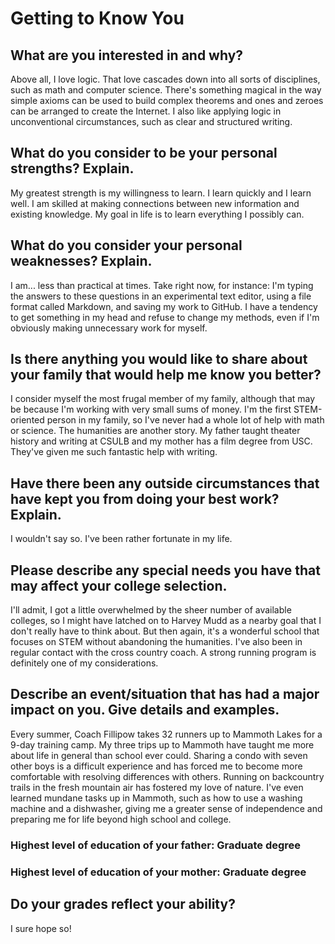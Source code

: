 # Getting to Know You

## What are you interested in and why?
Above all, I love logic. That love cascades down into all sorts of disciplines, such as math and computer science. There's something magical in the way simple axioms can be used to build complex theorems and ones and zeroes can be arranged to create the Internet. I also like applying logic in unconventional circumstances, such as clear and structured writing.

## What do you consider to be your personal strengths? Explain.
My greatest strength is my willingness to learn. I learn quickly and I learn well. I am skilled at making connections between new information and existing knowledge. My goal in life is to learn everything I possibly can.

## What do you consider your personal weaknesses? Explain.
I am... less than practical at times. Take right now, for instance: I'm typing the answers to these questions in an experimental text editor, using a file format called Markdown, and saving my work to GitHub. I have a tendency to get something in my head and refuse to change my methods, even if I'm obviously making unnecessary work for myself.

## Is there anything you would like to share about your family that would help me know you better?
I consider myself the most frugal member of my family, although that may be because I'm working with very small sums of money. I'm the first STEM-oriented person in my family, so I've never had a whole lot of help with math or science. The humanities are another story. My father taught theater history and writing at CSULB and my mother has a film degree from USC. They've given me such fantastic help with writing.

## Have there been any outside circumstances that have kept you from doing your best work? Explain.
I wouldn't say so. I've been rather fortunate in my life.

## Please describe any special needs you have that may affect your college selection.
I'll admit, I got a little overwhelmed by the sheer number of available colleges, so I might have latched on to Harvey Mudd as a nearby goal that I don't really have to think about. But then again, it's a wonderful school that focuses on STEM without abandoning the humanities. I've also been in regular contact with the cross country coach. A strong running program is definitely one of my considerations.

## Describe an event/situation that has had a major impact on you. Give details and examples.
Every summer, Coach Fillipow takes 32 runners up to Mammoth Lakes for a 9-day training camp. My three trips up to Mammoth have taught me more about life in general than school ever could. Sharing a condo with seven other boys is a difficult experience and has forced me to become more comfortable with resolving differences with others. Running on backcountry trails in the fresh mountain air has fostered my love of nature. I've even learned mundane tasks up in Mammoth, such as how to use a washing machine and a dishwasher, giving me a greater sense of independence and preparing me for life beyond high school and college.

### Highest level of education of your father: Graduate degree
### Highest level of education of your mother: Graduate degree

## Do your grades reflect your ability?
I sure hope so!
